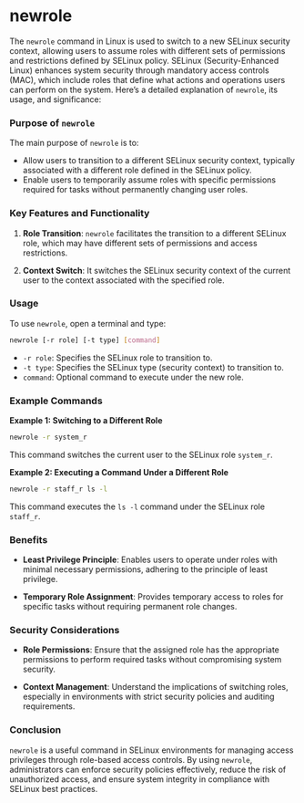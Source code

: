 # newrole

The `newrole` command in Linux is used to switch to a new SELinux security context, allowing users to assume roles with different sets of permissions and restrictions defined by SELinux policy. SELinux (Security-Enhanced Linux) enhances system security through mandatory access controls (MAC), which include roles that define what actions and operations users can perform on the system. Here’s a detailed explanation of `newrole`, its usage, and significance:

### Purpose of `newrole`

The main purpose of `newrole` is to:
- Allow users to transition to a different SELinux security context, typically associated with a different role defined in the SELinux policy.
- Enable users to temporarily assume roles with specific permissions required for tasks without permanently changing user roles.

### Key Features and Functionality

1. **Role Transition**: `newrole` facilitates the transition to a different SELinux role, which may have different sets of permissions and access restrictions.

2. **Context Switch**: It switches the SELinux security context of the current user to the context associated with the specified role.

### Usage

To use `newrole`, open a terminal and type:

```bash
newrole [-r role] [-t type] [command]
```

- `-r role`: Specifies the SELinux role to transition to.
- `-t type`: Specifies the SELinux type (security context) to transition to.
- `command`: Optional command to execute under the new role.

### Example Commands

**Example 1: Switching to a Different Role**
```bash
newrole -r system_r
```
This command switches the current user to the SELinux role `system_r`.

**Example 2: Executing a Command Under a Different Role**
```bash
newrole -r staff_r ls -l
```
This command executes the `ls -l` command under the SELinux role `staff_r`.

### Benefits

- **Least Privilege Principle**: Enables users to operate under roles with minimal necessary permissions, adhering to the principle of least privilege.
  
- **Temporary Role Assignment**: Provides temporary access to roles for specific tasks without requiring permanent role changes.

### Security Considerations

- **Role Permissions**: Ensure that the assigned role has the appropriate permissions to perform required tasks without compromising system security.
  
- **Context Management**: Understand the implications of switching roles, especially in environments with strict security policies and auditing requirements.

### Conclusion

`newrole` is a useful command in SELinux environments for managing access privileges through role-based access controls. By using `newrole`, administrators can enforce security policies effectively, reduce the risk of unauthorized access, and ensure system integrity in compliance with SELinux best practices.
